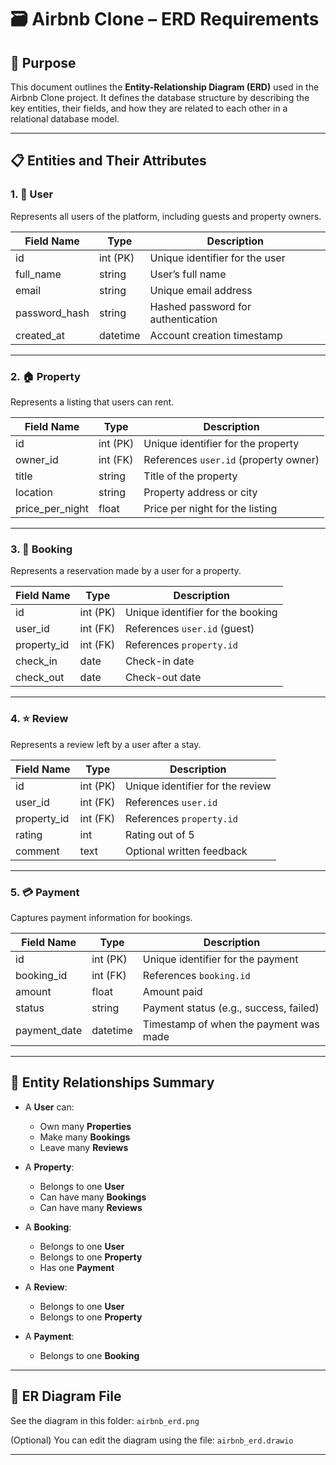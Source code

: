 # 🗃️ Airbnb Clone – ERD Requirements

## 📌 Purpose

This document outlines the **Entity-Relationship Diagram (ERD)** used in the Airbnb Clone project. It defines the database structure by describing the key entities, their fields, and how they are related to each other in a relational database model.

---

## 📋 Entities and Their Attributes

### 1. 🧑 User
Represents all users of the platform, including guests and property owners.

| Field Name      | Type       | Description                        |
|------------------|------------|------------------------------------|
| id               | int (PK)   | Unique identifier for the user     |
| full_name        | string     | User’s full name                   |
| email            | string     | Unique email address               |
| password_hash    | string     | Hashed password for authentication |
| created_at       | datetime   | Account creation timestamp         |

---

### 2. 🏠 Property
Represents a listing that users can rent.

| Field Name      | Type       | Description                              |
|------------------|------------|------------------------------------------|
| id               | int (PK)   | Unique identifier for the property       |
| owner_id         | int (FK)   | References `user.id` (property owner)    |
| title            | string     | Title of the property                    |
| location         | string     | Property address or city                 |
| price_per_night  | float      | Price per night for the listing          |

---

### 3. 📅 Booking
Represents a reservation made by a user for a property.

| Field Name      | Type       | Description                                 |
|------------------|------------|---------------------------------------------|
| id               | int (PK)   | Unique identifier for the booking           |
| user_id          | int (FK)   | References `user.id` (guest)                |
| property_id      | int (FK)   | References `property.id`                    |
| check_in         | date       | Check-in date                               |
| check_out        | date       | Check-out date                              |

---

### 4. ⭐ Review
Represents a review left by a user after a stay.

| Field Name      | Type       | Description                                 |
|------------------|------------|---------------------------------------------|
| id               | int (PK)   | Unique identifier for the review            |
| user_id          | int (FK)   | References `user.id`                        |
| property_id      | int (FK)   | References `property.id`                    |
| rating           | int        | Rating out of 5                             |
| comment          | text       | Optional written feedback                   |

---

### 5. 💳 Payment
Captures payment information for bookings.

| Field Name      | Type       | Description                                 |
|------------------|------------|---------------------------------------------|
| id               | int (PK)   | Unique identifier for the payment           |
| booking_id       | int (FK)   | References `booking.id`                     |
| amount           | float      | Amount paid                                 |
| status           | string     | Payment status (e.g., success, failed)      |
| payment_date     | datetime   | Timestamp of when the payment was made      |

---

## 🔗 Entity Relationships Summary

- A **User** can:
  - Own many **Properties**
  - Make many **Bookings**
  - Leave many **Reviews**

- A **Property**:
  - Belongs to one **User**
  - Can have many **Bookings**
  - Can have many **Reviews**

- A **Booking**:
  - Belongs to one **User**
  - Belongs to one **Property**
  - Has one **Payment**

- A **Review**:
  - Belongs to one **User**
  - Belongs to one **Property**

- A **Payment**:
  - Belongs to one **Booking**

---

## 📎 ER Diagram File

See the diagram in this folder: `airbnb_erd.png`

(Optional) You can edit the diagram using the file: `airbnb_erd.drawio`

---
